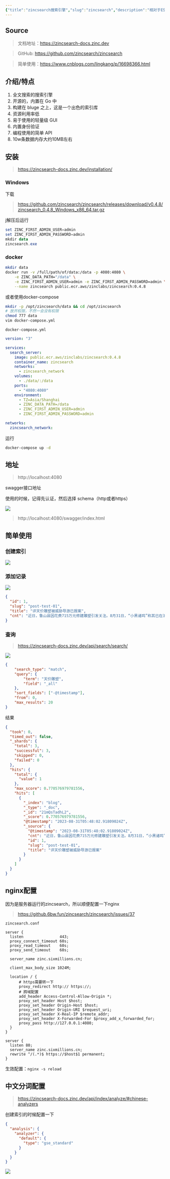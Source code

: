 ```yaml
---
{"title":"zincsearch搜索引擎","slug":"zincsearch","description":"相对于ES，zinc是一个轻量的全文搜索引擎","author":"six","created":"2023-08-31","updated":"2023-08-31","cover":"https://picsum.photos/720/400","tags":["search"],"categories":["default"],"dg-publish":true,"permalink":"/default/zincsearch/","dgPassFrontmatter":true}
---
```


## Source

> 文档地址：https://zincsearch-docs.zinc.dev

> GitHub: https://github.com/zincsearch/zincsearch

> 简单使用：https://www.cnblogs.com/lingkang/p/16698366.html

## 介绍/特点

1. 全文搜索的搜索引擎
2. 开源的，内置在 Go 中
3. 构建在 bluge 之上，这是一个出色的索引库
4. 资源利用率低
5. 易于使用的轻量级 GUI
6. 内置身份验证
7. 编程使用的简单 API
8. 10w条数据内存大约10MB左右

## 安装

> https://zincsearch-docs.zinc.dev/installation/

### Windows

下载

> https://github.com/zincsearch/zincsearch/releases/download/v0.4.8/zincsearch_0.4.8_Windows_x86_64.tar.gz

j解压后运行

```powershell
set ZINC_FIRST_ADMIN_USER=admin
set ZINC_FIRST_ADMIN_PASSWORD=admin
mkdir data
zincsearch.exe
```

### docker

```bash
mkdir data
docker run -v /full/path/of/data:/data -p 4080:4080 \
    -e ZINC_DATA_PATH="/data" \
    -e ZINC_FIRST_ADMIN_USER=admin -e ZINC_FIRST_ADMIN_PASSWORD=admin \
    --name zincsearch public.ecr.aws/zinclabs/zincsearch:0.4.8
```

或者使用docker-compose

```bash
mkdir -p /opt/zincsearch/data && cd /opt/zincsearch
# 放开权限，不然一会没有权限
chmod 777 data
vim docker-compose.yml
```

`docker-compose.yml`

```yml
version: "3"

services:
  search_server:
    image: public.ecr.aws/zinclabs/zincsearch:0.4.8
    container_name: zincsearch
    networks:
      - zincsearch_network
    volumes:
      - ./data/:/data
    ports:
      - "4080:4080"
    environment:
      - TZ=Asia/Shanghai
      - ZINC_DATA_PATH=/data
      - ZINC_FIRST_ADMIN_USER=admin
      - ZINC_FIRST_ADMIN_PASSWORD=admin

networks:
  zincsearch_network:
```

运行

```bash
docker-compose up -d
```

## 地址

> http://localhost:4080

swagger接口地址

使用的时候，记得先认证，然后选择 schema（http或者https）

![](https://s.sixmillions.cn/img/2023/08/31/055446780.png)

> http://localhost:4080/swagger/index.html

## 简单使用

### 创建索引

![](https://s.sixmillions.cn/img/2023/08/31/052837871.png)

### 添加记录

![](https://s.sixmillions.cn/img/2023/08/31/054955590.png)

```json
{
  "id": 1,
  "slug": "post-test-01",
  "title": "评天价雕塑被威胁导游已报案",
  "cnt": "近日，鲁山县因花费715万元修建雕塑引发关注。8月31日，“小黑诸鸣”称其已在滨江派出所报案，滨江派出所已经受理此案件。“小黑诸鸣”表示，选择报警主要是为了保护家人的安全。此前，“小黑诸鸣”因对鲁山天价雕塑发表评论而收到威胁邮件，要求其删除关于鲁山的相关视频，还附上了其子身份证号和家庭住址。“小黑诸鸣”称，事发后为以防万一，孩子已经送到学校住校，“只要孩子没事，其他都好说。 "
}
```
### 查询

> https://zincsearch-docs.zinc.dev/api/search/search/

![](https://s.sixmillions.cn/img/2023/08/31/055310974.png)

```json
{
    "search_type": "match",
    "query": {
        "term": "天价雕塑",
        "field": "_all"
    },
    "sort_fields": ["-@timestamp"],
    "from": 0,
    "max_results": 20
}
```

结果

```json
{
  "took": 0,
  "timed_out": false,
  "_shards": {
    "total": 3,
    "successful": 3,
    "skipped": 0,
    "failed": 0
  },
  "hits": {
    "total": {
      "value": 1
    },
    "max_score": 0.770576979781556,
    "hits": [
      {
        "_index": "blog",
        "_type": "_doc",
        "_id": "21mQsTadhL2",
        "_score": 0.770576979781556,
        "@timestamp": "2023-08-31T05:48:02.91809024Z",
        "_source": {
          "@timestamp": "2023-08-31T05:48:02.91809024Z",
          "cnt": "近日，鲁山县因花费715万元修建雕塑引发关注。8月31日，“小黑诸鸣”称其已在滨江派出所报案，滨江派出所已经受理此案件。“小黑诸鸣”表示，选择报警主要是为了保护家人的安全。此前，“小黑诸鸣”因对鲁山天价雕塑发表评论而收到威胁邮件，要求其删除关于鲁山的相关视频，还附上了其子身份证号和家庭住址。“小黑诸鸣”称，事发后为以防万一，孩子已经送到学校住校，“只要孩子没事，其他都好说。 ",
          "id": 1,
          "slug": "post-test-01",
          "title": "评天价雕塑被威胁导游已报案"
        }
      }
    ]
  }
}
```
## nginx配置

因为是服务器运行的zincsearch，所以顺便配置一下nginx

> https://github.6bw.fun/zincsearch/zincsearch/issues/37

`zincsearch.conf`

```nginx
server {
  listen                443;
  proxy_connect_timeout 60s;
  proxy_read_timeout    60s;
  proxy_send_timeout    60s;
  
  server_name zinc.sixmillions.cn;

  client_max_body_size 1024M;

  location / {
      # https需要转一下
      proxy_redirect http:// https://;
      # 跨域配置
      add_header Access-Control-Allow-Origin *;
      proxy_set_header Host $host;
      proxy_set_header Origin-Host $host;
      proxy_set_header Origin-URI $request_uri;
      proxy_set_header X-Real-IP $remote_addr;
      proxy_set_header X-Forwarded-For $proxy_add_x_forwarded_for;
      proxy_pass http://127.0.0.1:4080;
  }
}

server {
  listen 80;
  server_name zinc.sixmillions.cn;
  rewrite ^/(.*)$ https://$host$1 permanent;
}
```

生效配置：`nginx -s reload`

## 中文分词配置

> https://zincsearch-docs.zinc.dev/api/index/analyze/#chinese-analyzers

创建索引的时候配置一下

```json
{
  "analysis": {
    "analyzer": {
      "default": {
        "type": "gse_standard"
      }
    }
  }
}
```

![](https://s.sixmillions.cn/img/2023/09/01/025845684.png)
